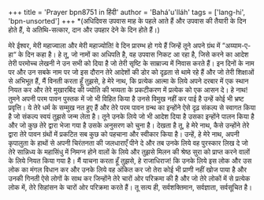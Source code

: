 +++
title = 'Prayer bpn8751 in हिंदी'
author = 'Bahá'u'lláh'
tags = ['lang-hi', 'bpn-unsorted']
+++
*(अधिदिवस उपवास माह के पहले आते हैं और उपवास की तैयारी के दिन होते हैं, ये अतिथि-सत्कार, दान और उपहार देने के दिन होते हैं।)

मेरे ईश्वर, मेरी महाज्वाला और मेरी महाज्योति! वे दिन प्रारम्भ हो गये हैं जिन्हें तूने अपने ग्रंथ में ”अय्याम-ए-हा“ के दिन कहा है। हे तू, जो नामों का अधिपति है, वह उपवास निकट आ रहा है, जिसे करने का आदेश तेरी परमोच्च लेखनी ने उन सभी को दिया है जो तेरी सृष्टि के साम्राज्य में निवास करते हैं। इन दिनों के नाम पर और उन सबके नाम पर जो इस दौरान तेरे आदेशों की डोर को दृढ़ता से थामे रहे हैं और जो तेरी शिक्षाओं से अभिभूत हैं, मैं विनती करता हूँ तुझसे, हे मेरे नाथ, कि प्रत्येक आत्मा के लिये अपने दरबार में एक स्थान नियत कर और तेरे मुखारबिंद की ज्योति की भव्यता के प्रकटीकरण में प्रत्येक को एक आसन दे।
हे नाथ! तुमने अपनी परम पावन पुस्तक में जो भी विहित किया है उनसे विमुख नहीं कर पाई है उन्हें कोई भी भ्रष्ट प्रवृत्ति। ये तेरे धर्म के सम्मुख नत हुए हैं और तेरे परम पावन ग्रन्थ का इन्होंने ऐसे दृढ़ संकल्प से स्वागत किया है जो संकल्प स्वयं तुझसे जन्म लेता है। तूने उनके लिये जो भी आदेश दिया है उसका इन्‍होंने पालन किया है और जो कुछ तेरे द्वारा भेजा गया है उसके अनुसरण को चुना है।
देखता है तू, हे मेरे नाथ, कैसे उन्होंने तेरे द्वारा तेरे पावन ग्रंथों में प्रकटित सब कुछ को पहचाना और स्वीकार किया है। उन्हें, हे मेरे नाथ, अपनी कृपालुता के हाथों से अपनी चिरंतनता की जलधाराएँ पीने दे और तब उनके लिये वह पुरस्कार लिख दे जो तेरे सान्निध्य के महासिंधु में निमग्न होने वालों के लिये और तुझसे मिलन की श्रेष्ठ सुरा को प्राप्त करने वालों के लिये नियत किया गया है। मैं याचना करता हूँ तुझसे, हे राजाधिराज! कि उनके लिये इस लोक और उस लोक का मंगल विधान कर और उनके लिये वह अंकित कर जो तेरा कोई भी प्राणी नहीं खोज पाया है और उनकी गिनती ऐसे लोगों के साथ कर जिन्होंने तेरे चारों ओर परिक्रमा की है और जो तेरे लोकों में से प्रत्येक लोक में, तेरे सिहांसन के चारों ओर परिक्रमा करते हैं। तू सत्य ही, सर्वशक्तिमान, सर्वज्ञाता, सर्वसूचित है।
